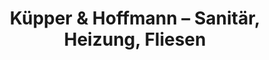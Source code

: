 ---
title: "Küpper & Hoffmann – Sanitär, Heizung, Fliesen"
url: /euskirchen/kuepper-und-hoffmann-sanitaer-heizung-fliesen/
shop: Badezimmer
---